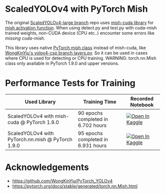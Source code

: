 
# ScaledYOLOv4 with PyTorch Mish

The original [ScaledYOLOv4-large branch](https://github.com/WongKinYiu/ScaledYOLOv4 "ScaledYOLOv4-large branch") repo uses [mish-cuda library](https://github.com/thomasbrandon/mish-cuda "mish-cuda library") for [mish activation function](https://arxiv.org/abs/1908.08681 "mish activation function"). 
When using detect.py and test.py with cuda-mish trained weights, non-CUDA device (CPU etc..) encounter some errors like *missing cuda-mish*.

This library uses native [PyTorch mish class](https://pytorch.org/docs/stable/generated/torch.nn.Mish.html "Pytorch mish class") instead of mish-cuda, like [WongKinYiu's yolov4-csp branch layers.py](https://github.com/WongKinYiu/ScaledYOLOv4/blob/yolov4-csp/utils/layers.py "WongKinYiu's yolov4-csp branch layers.py"). So it can be used in cases where CPU is used for detecting or CPU training.
WARNING: torch.nn.Mish class only available in PyTorch 1.9.0 and upper versions.

# Performance Tests for Training

Used Library | Training Time | Recorded Notebook
------------- | ------------- | -------------
ScaledYOLOv4 with mish-cuda @ PyTorch 1.9.0 | 90 epochs completed in 6.702 hours | <a href="https://www.kaggle.com/mesih5/mikro-basic-aug-scaledyolov4-largebranch-torcmish?scriptVersionId=67554906"><img src="https://kaggle.com/static/images/open-in-kaggle.svg" alt="Open In Kaggle"></a>
ScaledYOLOv4 with PyTorch.nn.mish @ PyTorch 1.9.0 | 95 epochs completed in 6.931 hours | <a href="https://www.kaggle.com/mesih5/mikro-basic-aug-scaledyolov4-largebranch-mishcuda?scriptVersionId=67617790"><img src="https://kaggle.com/static/images/open-in-kaggle.svg" alt="Open In Kaggle"></a>


# Acknowledgements

- https://github.com/WongKinYiu/PyTorch_YOLOv4
- https://pytorch.org/docs/stable/generated/torch.nn.Mish.html